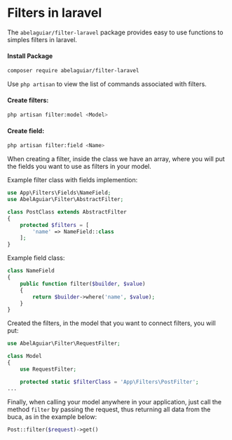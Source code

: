 # Filters in laravel

The `abelaguiar/filter-laravel` package provides easy to use functions to simples filters in laravel.

#### Install Package
```bash
composer require abelaguiar/filter-laravel
```

Use `php artisan` to view the list of commands associated with filters.

#### Create filters:

```bash
php artisan filter:model <Model>
```

#### Create field:

```bash
php artisan filter:field <Name>
```

When creating a filter, inside the class we have an array, where you will put the fields you want to use as filters in your model.

Example filter class with fields implemention:

```php
use App\Filters\Fields\NameField;
use AbelAguiar\Filter\AbstractFilter;

class PostClass extends AbstractFilter
{
    protected $filters = [
        'name' => NameField::class
    ];
}
```

Example field class:

```php
class NameField
{
    public function filter($builder, $value)
    {
        return $builder->where('name', $value);
    }
}
```

Created the filters, in the model that you want to connect filters, you will put:

```php
use AbelAguiar\Filter\RequestFilter;

class Model
{
    use RequestFilter;

    protected static $filterClass = 'App\Filters\PostFilter';
...
```

Finally, when calling your model anywhere in your application, just call the method `filter` by passing the request, thus returning all data from the buca, as in the example below:

```php
Post::filter($request)->get()
```
